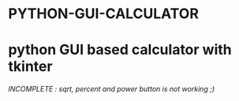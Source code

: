 # PYTHON-GUI-CALCULATOR
# python **GUI** based calculator with tkinter
###### INCOMPLETE :  _sqrt, percent and power button is not working_ ;)
